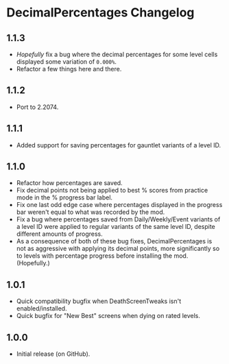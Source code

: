 # DecimalPercentages Changelog
## 1.1.3
- *Hopefully* fix a bug where the decimal percentages for some level cells displayed some variation of `0.000%`.
- Refactor a few things here and there.
## 1.1.2
- Port to 2.2074.
## 1.1.1
- Added support for saving percentages for gauntlet variants of a level ID.
## 1.1.0
- Refactor how percentages are saved.
- Fix decimal points not being applied to best % scores from practice mode in the % progress bar label.
- Fix one last odd edge case where percentages displayed in the progress bar weren't equal to what was recorded by the mod.
- Fix a bug where percentages saved from Daily/Weekly/Event variants of a level ID were applied to regular variants of the same level ID, despite different amounts of progress.
- As a consequence of both of these bug fixes, DecimalPercentages is not as aggressive with applying its decimal points, more significantly so to levels with percentage progress before installing the mod. (Hopefully.)
## 1.0.1
- Quick compatibility bugfix when DeathScreenTweaks isn't enabled/installed.
- Quick bugfix for "New Best" screens when dying on rated levels.
## 1.0.0
- Initial release (on GitHub).